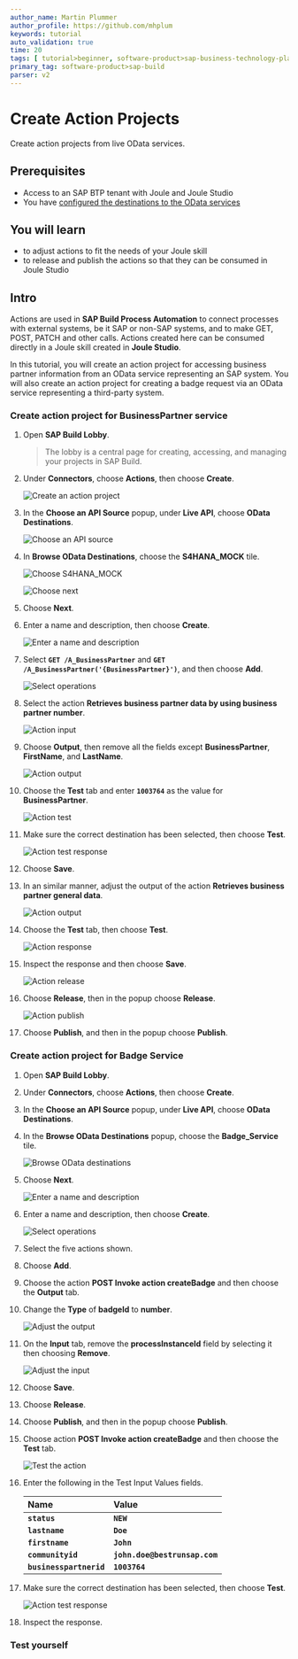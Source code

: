 ```yaml
---
author_name: Martin Plummer
author_profile: https://github.com/mhplum
keywords: tutorial
auto_validation: true
time: 20
tags: [ tutorial>beginner, software-product>sap-business-technology-platform, tutorial>license]
primary_tag: software-product>sap-build
parser: v2
---
```



# Create Action Projects
<!-- description --> Create action projects from live OData services.

## Prerequisites

- Access to an SAP BTP tenant with Joule and Joule Studio
- You have [configured the destinations to the OData services](joulestudio-skill-environment-setup)


## You will learn
  - to adjust actions to fit the needs of your Joule skill
  - to release and publish the actions so that they can be consumed in Joule Studio


## Intro
Actions are used in **SAP Build Process Automation** to connect processes with external systems, be it SAP or non-SAP systems, and to make GET, POST, PATCH and other calls. Actions created here can be consumed directly in a Joule skill created in **Joule Studio**.

In this tutorial, you will create an action project for accessing business partner information from an OData service representing an SAP system. You will also create an action project for creating a badge request via an OData service representing a third-party system.




### Create action project for BusinessPartner service

1. Open **SAP Build Lobby**.

    > The lobby is a central page for creating, accessing, and managing your projects in SAP Build.

2. Under **Connectors**, choose **Actions**, then choose **Create**.

    <!-- border -->
    ![Create an action project](joulestudio-actions-create.png)


3. In the **Choose an API Source** popup, under **Live API**, choose **OData Destinations**.

    <!-- border -->
    ![Choose an API source](joulestudio-actions-choose-source.png)


4. In **Browse OData Destinations**, choose the **S4HANA_MOCK** tile.

    <!-- border -->
    ![Choose S4HANA_MOCK](joulestudio-actions-browse.png)

    <!-- border -->
    ![Choose next](joulestudio-actions-browse-mock.png)

5. Choose **Next**.

6. Enter a name and description, then choose **Create**.

    <!-- border -->
    ![Enter a name and description](joulestudio-actions-browse-name.png)

7. Select **`GET /A_BusinessPartner`** and **`GET /A_BusinessPartner('{BusinessPartner}')`**, and then choose **Add**.

    <!-- border -->
    ![Select operations](joulestudio-actions-mock-select.png)

8. Select the action **Retrieves business partner data by using business partner number**.

    <!-- border -->
    ![Action input](joulestudio-actions-mock-input.png)

9. Choose **Output**, then remove all the fields except **BusinessPartner**, **FirstName**, and **LastName**.

    <!-- border -->
    ![Action output](joulestudio-actions-mock-output.png)

10. Choose the **Test** tab and enter **`1003764`** as the value for **BusinessPartner**.

    <!-- border -->
    ![Action test](joulestudio-actions-mock-test.png)

11. Make sure the correct destination has been selected, then choose **Test**.

    <!-- border -->
    ![Action test response](joulestudio-actions-mock-response.png)

12. Choose **Save**.

13. In an similar manner, adjust the output of the action **Retrieves business partner general data**.

    <!-- border -->
    ![Action output](joulestudio-actions-mock-output-2.png)

14. Choose the **Test** tab, then choose **Test**.

    <!-- border -->
    ![Action response](joulestudio-actions-mock-response-2.png)

15. Inspect the response and then choose **Save**.

    <!-- border -->
    ![Action release](joulestudio-actions-mock-release.png)

16. Choose **Release**, then in the popup choose **Release**.

    <!-- border -->
    ![Action publish](joulestudio-actions-mock-publish.png)

17. Choose **Publish**, and then in the popup choose **Publish**.

### Create action project for Badge Service

1. Open **SAP Build Lobby**.

2. Under **Connectors**, choose **Actions**, then choose **Create**.

3. In the **Choose an API Source** popup, under **Live API**, choose **OData Destinations**.

4. In the **Browse OData Destinations** popup, choose the **Badge_Service** tile.

    <!-- border -->
    ![Browse OData destinations](joulestudio-actions-browse-badge.png)

5. Choose **Next**.

    <!-- border -->
    ![Enter a name and description](joulestudio-actions-browse-name-2.png)

6. Enter a name and description, then choose **Create**.

    <!-- border -->
    ![Select operations](joulestudio-actions-badge-select.png)

7. Select the five actions shown.

8. Choose **Add**.

9. Choose the action **POST Invoke action createBadge** and then choose the **Output** tab.

10. Change the **Type** of **badgeId** to **number**.

    <!-- border -->
    ![Adjust the output](joulestudio-actions-badge-output-change.png)

11. On the **Input** tab, remove the **processInstanceId** field by selecting it then choosing **Remove**.

    <!-- border -->
    ![Adjust the input](joulestudio-actions-badge-input-change.png)

12. Choose **Save**.

13. Choose **Release**.

14. Choose **Publish**, and then in the popup choose **Publish**.

15. Choose action **POST Invoke action createBadge** and then choose the **Test** tab.

    <!-- border -->
    ![Test the action](joulestudio-actions-badge-test.png)

16. Enter the following in the Test Input Values fields.

    |  Name                    | Value         
    |  :-------------          | :-------------      
    |  **`status`**            | **`NEW`**   
    |  **`lastname`**          | **`Doe`**        
    |  **`firstname`**         | **`John`** 
    |  **`communityid`**       | **`john.doe@bestrunsap.com`**
    |  **`businesspartnerid`** | **`1003764`**

17. Make sure the correct destination has been selected, then choose **Test**.

    <!-- border -->
    ![Action test response](joulestudio-actions-badge-response.png)

18. Inspect the response.

### Test yourself



